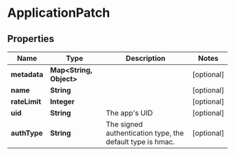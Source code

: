 

# ApplicationPatch


## Properties

Name | Type | Description | Notes
------------ | ------------- | ------------- | -------------
**metadata** | **Map&lt;String, Object&gt;** |  |  [optional]
**name** | **String** |  |  [optional]
**rateLimit** | **Integer** |  |  [optional]
**uid** | **String** | The app&#39;s UID |  [optional]
**authType** | **String** | The signed authentication type, the default type is hmac. |  [optional]



